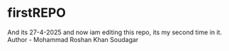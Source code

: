 # firstREPO
And its 27-4-2025 and now iam editing this repo, its my second time in it.
Author - Mohammad Roshan Khan Soudagar
